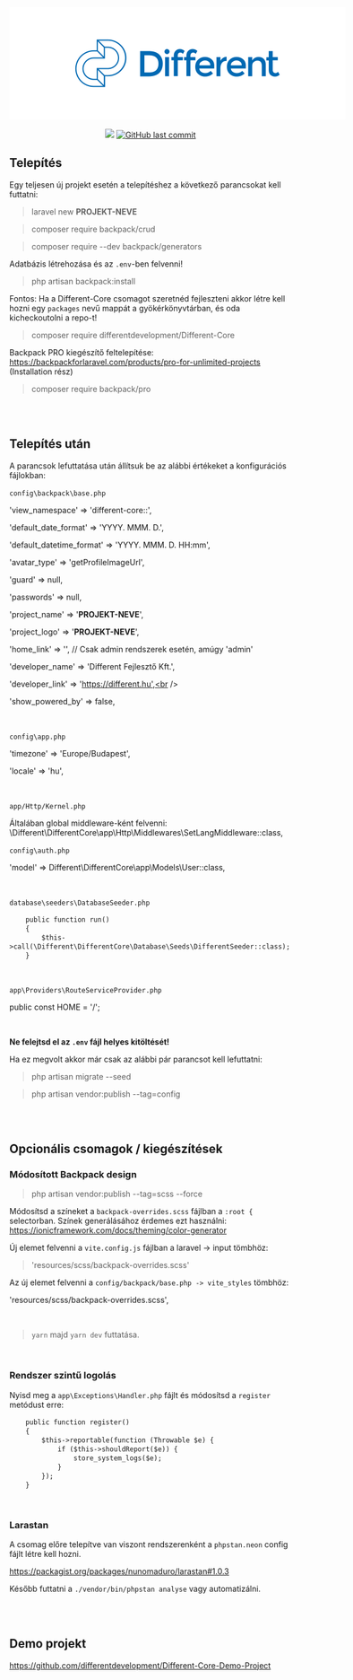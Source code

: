 <p align="center">
    <a href="https://different.hu/" title="different.hu"><img src="https://raw.githubusercontent.com/differentdevelopment/Different-Core/main/assets/img/different-logo.png" style="max-width: 600px"></a>
<p>
  
<p align="center">
    <a href="https://packagist.org/packages/differentdevelopment/Different-Core" title="Latest Version on Packagist"><img src="https://img.shields.io/packagist/v/differentdevelopment/Different-Core.svg?style=flat-square"></a>
    <a href="https://github.com/differentdevelopment/Different-Core/commits/main" title="Last commit"><img alt="GitHub last commit" src="https://img.shields.io/github/last-commit/differentdevelopment/Different-Core"></a>
</p>

## Telepítés

  

Egy teljesen új projekt esetén a telepítéshez a következő parancsokat kell futtatni:

  

> laravel new **PROJEKT-NEVE**  <br  />

> composer require backpack/crud<br  />

> composer require --dev backpack/generators <br  />

Adatbázis létrehozása és az `.env`-ben felvenni!

> php artisan backpack:install <br  />

Fontos: Ha a Different-Core csomagot szeretnéd fejleszteni akkor létre kell hozni egy `packages` nevű mappát a gyökérkönyvtárban, és oda kicheckoutolni a repo-t!

> composer require differentdevelopment/Different-Core <br  />

Backpack PRO kiegészítő feltelepítése: https://backpackforlaravel.com/products/pro-for-unlimited-projects (Installation rész)

> composer require backpack/pro <br  />

<br  />
<br  />

## Telepítés után

A parancsok lefuttatása után állítsuk be az alábbi értékeket a konfigurációs fájlokban:

  

`config\backpack\base.php`<br  />

'view_namespace' => 'different-core::',<br  />

'default_date_format' => 'YYYY. MMM. D.',<br  />

'default_datetime_format' => 'YYYY. MMM. D. HH:mm',<br  />

'avatar_type' => 'getProfileImageUrl',<br  />

'guard' => null,<br  />

'passwords' => null,<br  />

'project_name' => '**PROJEKT-NEVE**',<br  />

'project_logo' => '**PROJEKT-NEVE**',<br  />

'home_link' => '', // Csak admin rendszerek esetén, amúgy 'admin' <br  />

'developer_name' => 'Different Fejlesztő Kft.',<br  />

'developer_link' => 'https://different.hu',<br  />

'show_powered_by' => false,<br />

<br  />

`config\app.php`<br  />

'timezone' => 'Europe/Budapest',<br  />

'locale' => 'hu',<br  />

<br  />

`app/Http/Kernel.php`<br />

Általában global middleware-ként felvenni: \Different\DifferentCore\app\Http\Middlewares\SetLangMiddleware::class,

`config\auth.php`<br  />

'model' => Different\DifferentCore\app\Models\User::class,<br  />

<br  />

`database\seeders\DatabaseSeeder.php`<br  />

```
    public function run()
    {
        $this->call(\Different\DifferentCore\Database\Seeds\DifferentSeeder::class);
    }
```

<br  />

`app\Providers\RouteServiceProvider.php`<br  />

public const HOME = '/';<br  />

<br  />

**Ne felejtsd el az `.env` fájl helyes kitöltését!**

  

Ha ez megvolt akkor már csak az alábbi pár parancsot kell lefuttatni:

  

> php artisan migrate --seed<br  />

> php artisan vendor:publish --tag=config<br  />

<br  />
<br  />

## Opcionális csomagok / kiegészítések<br />

### Módosított Backpack design<br />

> php artisan vendor:publish --tag=scss --force

Módosítsd a színeket a `backpack-overrides.scss` fájlban a `:root {` selectorban. Színek generálásához érdemes ezt használni: https://ionicframework.com/docs/theming/color-generator

Új elemet felvenni a `vite.config.js` fájlban a laravel -> input tömbhöz:<br />
> 'resources/scss/backpack-overrides.scss'

Az új elemet felvenni a `config/backpack/base.php -> vite_styles` tömbhöz:<br />

'resources/scss/backpack-overrides.scss',

<br  />

> `yarn` majd `yarn dev` futtatása.

<br  />

### Rendszer szintű logolás<br  />

Nyisd meg a `app\Exceptions\Handler.php` fájlt és módosítsd a `register` metódust erre:
```
    public function register()
    {
        $this->reportable(function (Throwable $e) {
            if ($this->shouldReport($e)) {
                store_system_logs($e);
            }
        });
    }
```

<br  />

### Larastan<br />

A csomag előre telepítve van viszont rendszerenként a `phpstan.neon` config fájlt létre kell hozni.<br  />

https://packagist.org/packages/nunomaduro/larastan#1.0.3<br/>

Később futtatni a `./vendor/bin/phpstan analyse` vagy automatizálni.<br/>

<br />
<br />

## Demo projekt<br />

https://github.com/differentdevelopment/Different-Core-Demo-Project
